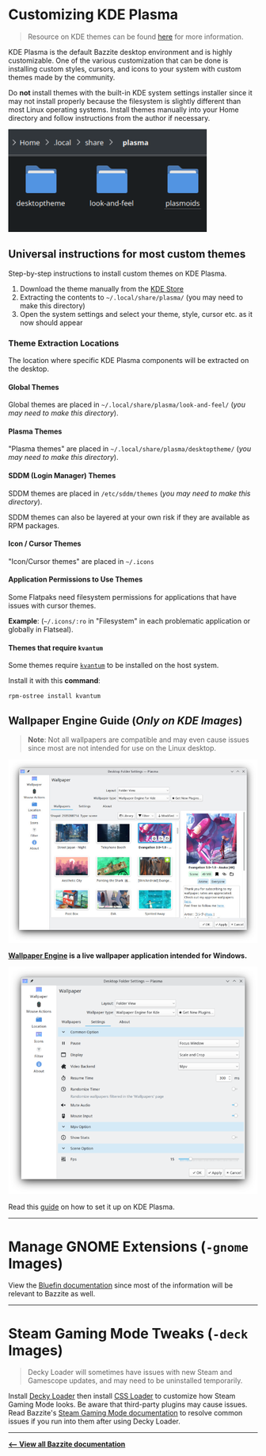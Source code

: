 <!-- ANCHOR: METADATA -->
<!--{"url_discourse": "https://universal-blue.discourse.group/docs?topic=574", "fetched_at": "2024-09-03 16:43:19.212243+00:00"}-->
<!-- ANCHOR_END: METADATA -->

# Customizing KDE Plasma

>Resource on KDE themes can be found [here](https://itsfoss.com/properly-theme-kde-plasma/) for more information.

KDE Plasma is the default Bazzite desktop environment and is highly customizable.  One of the various customization that can be done is installing custom styles, cursors, and icons to your system with custom themes made by the community.

Do **not** install themes with the built-in KDE system settings installer since it may not install properly because the filesystem is slightly different than most Linux operating systems.  Install themes manually into your Home directory and follow instructions from the author if necessary.

![Directory|401x207, 75%](../img/Directory.png)

## Universal instructions for most custom themes

Step-by-step instructions to install custom themes on KDE Plasma.

1. Download the theme manually from the [KDE Store](https://store.kde.org/browse/)
2. Extracting the contents to `~/.local/share/plasma/` (you may need to make this directory)
3. Open the system settings and select your theme, style, cursor etc. as it now should appear


### Theme Extraction Locations

The location where specific KDE Plasma components will be extracted on the desktop.

#### Global Themes
Global themes are placed in `~/.local/share/plasma/look-and-feel/` (*you may need to make this directory*).

#### Plasma Themes
"Plasma themes" are placed in `~/.local/share/plasma/desktoptheme/` (*you may need to make this directory*).

#### SDDM (Login Manager) Themes
SDDM themes are placed in `/etc/sddm/themes` (*you may need to make this directory*).

SDDM themes can also be layered at your own risk if they are available as RPM packages.

#### Icon / Cursor Themes

"Icon/Cursor themes" are placed in `~/.icons`

#### Application Permissions to Use Themes
Some Flatpaks need filesystem permissions for applications that have issues with cursor themes.

**Example**: (`~/.icons/:ro` in "Filesystem" in each problematic application or globally in Flatseal).

#### Themes that require `kvantum`

Some themes require [`kvantum`](https://github.com/tsujan/Kvantum/blob/master/Kvantum/README.md) to be installed on the host system.

Install it with this **command**:

```
rpm-ostree install kvantum
```

## Wallpaper Engine Guide (*Only on KDE Images*)

>**Note**: Not all wallpapers are compatible and may even cause issues since most are not intended for use on the Linux desktop.

![KDE Wallpaper Settings|682x500, 75%](../img/1zYRH67Nhl9JRUovBbeBDQDGzxT.jpeg)

**[Wallpaper Engine](https://www.wallpaperengine.io/en) is a live wallpaper application intended for Windows.**

![Wallpaper settings|549x500, 75%](../img/fw4SsMtgkTiQulwjCZoTfnWqfMq.png)


Read this [guide](https://github.com/catsout/wallpaper-engine-kde-plugin/blob/main/README.md#usage) on how to set it up on KDE Plasma.

<hr>

# Manage GNOME Extensions (`-gnome` Images)

View the [Bluefin documentation](https://docs.projectbluefin.io/administration#managing-extensions) since most of the information will be relevant to Bazzite as well.

<hr>

# Steam Gaming Mode Tweaks (`-deck` Images)

>Decky Loader will sometimes have issues with new Steam and Gamescope updates, and may need to be uninstalled temporarily.

Install [Decky Loader](https://decky.xyz/) then install [CSS Loader](https://docs.deckthemes.com/) to customize how Steam Gaming Mode looks.  Be aware that third-party plugins may cause issues.  Read Bazzite's [Steam Gaming Mode documentation](https://universal-blue.discourse.group/docs?topic=37) to resolve common issues if you run into them after using Decky Loader.

<hr>

[**<-- View all Bazzite documentation**](https://docs.bazzite.gg)